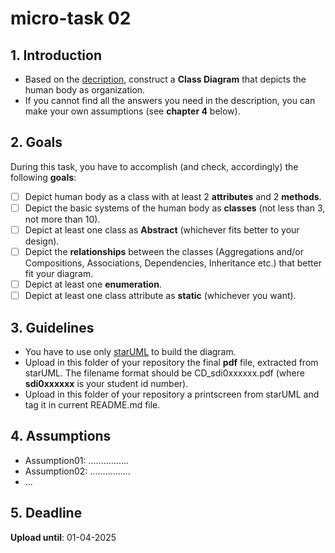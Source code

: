 # micro-task 02
## 1. Introduction
* Based on the [decription](https://www.britannica.com/science/human-body), construct a **Class Diagram** that depicts the human body as organization.
* If you cannot find all the answers you need in the description, you can make your own assumptions (see **chapter 4** below).

## 2. Goals
During this task, you have to accomplish (and check, accordingly) the following **goals**:
- [ ] Depict human body as a class with at least 2 **attributes** and 2 **methods**.
- [ ] Depict the basic systems of the human body as **classes** (not less than 3, not more than 10).
- [ ] Depict at least one class as **Abstract** (whichever fits better to your design).
- [ ] Depict the **relationships** between the classes (Aggregations and/or Compositions, Associations, Dependencies, Inheritance etc.) that better fit your diagram.
- [ ] Depict at least one **enumeration**.
- [ ] Depict at least one class attribute as **static** (whichever you want).

## 3. Guidelines
* You have to use only [starUML](https://staruml.io) to build the diagram.
* Upload in this folder of your repository the final **pdf** file, extracted from starUML. The filename format should be CD_sdi0xxxxxx.pdf (where **sdi0xxxxxx** is your student id number).
* Upload in this folder  of your repository a printscreen from starUML and tag it in current README.md file.


## 4. Assumptions
* Assumption01: ................
* Assumption02: ................
* ...

## 5. Deadline
**Upload until**: 01-04-2025
